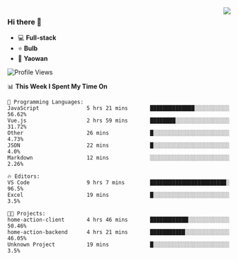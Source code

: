 <img  align="right" src="https://github-readme-stats.vercel.app/api?username=LolipopJ&show_icons=true&count_private=true&hide_title=true&include_all_commits=true&theme=vue">

### Hi there 👋

- :computer: **Full-stack**
- :star: **Bulb**
- :pill: **Yaowan**

<!--START_SECTION:waka-->
![Profile Views](http://img.shields.io/badge/Profile%20Views-7-blue)

📊 **This Week I Spent My Time On** 

```text
💬 Programming Languages: 
JavaScript               5 hrs 21 mins       ██████████████░░░░░░░░░░░   56.62% 
Vue.js                   2 hrs 59 mins       ████████░░░░░░░░░░░░░░░░░   31.72% 
Other                    26 mins             █░░░░░░░░░░░░░░░░░░░░░░░░   4.73% 
JSON                     22 mins             █░░░░░░░░░░░░░░░░░░░░░░░░   4.0% 
Markdown                 12 mins             ░░░░░░░░░░░░░░░░░░░░░░░░░   2.26%

🔥 Editors: 
VS Code                  9 hrs 7 mins        ████████████████████████░   96.5% 
Excel                    19 mins             █░░░░░░░░░░░░░░░░░░░░░░░░   3.5%

🐱‍💻 Projects: 
home-action-client       4 hrs 46 mins       ████████████░░░░░░░░░░░░░   50.46% 
home-action-backend      4 hrs 21 mins       ███████████░░░░░░░░░░░░░░   46.05% 
Unknown Project          19 mins             █░░░░░░░░░░░░░░░░░░░░░░░░   3.5%

```


<!--END_SECTION:waka-->
